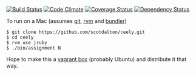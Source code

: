 [![Build Status](https://api.travis-ci.org/scotdalton/ceely.png?branch=master)](https://travis-ci.org/scotdalton/ceely)
[![Code Climate](https://codeclimate.com/github/scotdalton/ceely.png)](https://codeclimate.com/github/scotdalton/ceely)
[![Coverage Status](https://coveralls.io/repos/scotdalton/ceely/badge.png?branch=master)](https://coveralls.io/r/scotdalton/ceely)
[![Dependency Status](https://gemnasium.com/scotdalton/ceely.png)](https://gemnasium.com/scotdalton/ceely)

To run on a Mac
(assumes [git](http://git-scm.com/), [rvm](http://rvm.io) and [bundler](http://bundler.io/))

    $ git clone https://github.com/scotdalton/ceely.git
    $ cd ceely
    $ rvm use jruby
    $ ./bin/assignment N

Hope to make this a [vagrant box](http://www.vagrantup.com/)
(probably Ubuntu) and distribute it that way.
